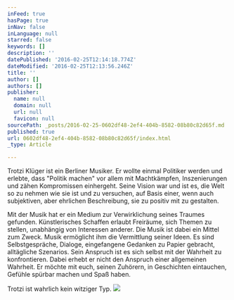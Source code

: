 ```yaml
---
inFeed: true
hasPage: true
inNav: false
inLanguage: null
starred: false
keywords: []
description: ''
datePublished: '2016-02-25T12:14:18.774Z'
dateModified: '2016-02-25T12:13:56.246Z'
title: ''
author: []
authors: []
publisher:
  name: null
  domain: null
  url: null
  favicon: null
sourcePath: _posts/2016-02-25-0602df48-2ef4-404b-8582-08b80c82d65f.md
published: true
url: 0602df48-2ef4-404b-8582-08b80c82d65f/index.html
_type: Article

---
```

Trotzi Klüger ist ein Berliner Musiker. Er wollte einmal Politiker werden und erlebte, dass "Politik machen" vor allem mit Machtkämpfen, Inszenierungen und zähen Kompromissen einhergeht. Seine Vision war und ist es, die Welt so zu nehmen wie sie ist und zu versuchen, auf Basis einer, wenn auch subjektiven, aber ehrlichen Beschreibung, sie zu positiv mit zu gestalten.

Mit der Musik hat er ein Medium zur Verwirklichung seines Traumes gefunden. Künstlerisches Schaffen erlaubt Freiräume, sich Themen zu stellen, unabhängig von Interessen anderer. Die Musik ist dabei ein Mittel zum Zweck. Musik ermöglicht ihm die Vermittlung seiner Ideen. Es sind Selbstgespräche, Dialoge, eingefangene Gedanken zu Papier gebracht, alltägliche Szenarios. Sein Anspruch ist es sich selbst mit der Wahrheit zu konfrontieren. Dabei erhebt er nicht den Anspruch einer allgemeinen Wahrheit. Er möchte mit euch, seinen Zuhörern, in Geschichten eintauchen, Gefühle spürbar machen und Spaß haben.

Trotzi ist wahrlich kein witziger Typ.
![](https://the-grid-user-content.s3-us-west-2.amazonaws.com/4ed01d91-7dd3-4ece-b401-cb81d3caf8e1.jpg)